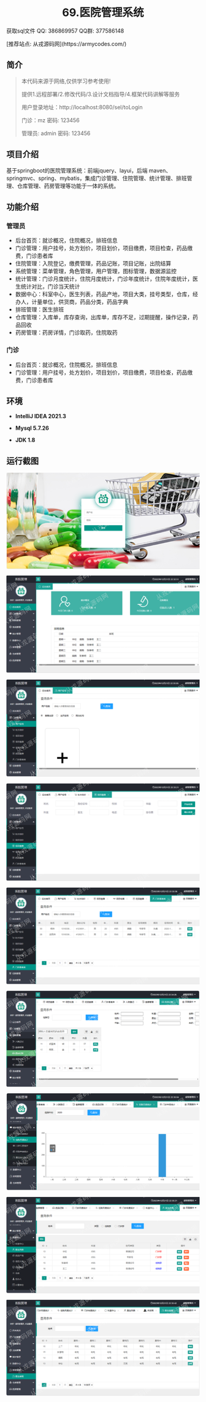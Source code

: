 <p><h1 align="center">69.医院管理系统</h1></p>

<p> 获取sql文件 QQ: 386869957 QQ群: 377586148 </p>
<p> [推荐站点: 从戎源码网](https://armycodes.com/) </p>

## 简介

> 本代码来源于网络,仅供学习参考使用!
>
> 提供1.远程部署/2.修改代码/3.设计文档指导/4.框架代码讲解等服务
>
> 用户登录地址：http://localhost:8080/sel/toLogin
>
> 门诊：mz   密码: 123456
> 
> 管理员: admin   密码: 123456

## 项目介绍
基于springboot的医院管理系统：前端jquery、layui，后端 maven、springmvc、spring、mybatis，集成门诊管理、住院管理、统计管理、排班管理、仓库管理、药房管理等功能于一体的系统。

## 功能介绍

### 管理员

- 后台首页：就诊概况，住院概况，排班信息
- 门诊管理：用户挂号，处方划价，项目划价，项目缴费，项目检查，药品缴费，门诊患者库
- 住院管理：入院登记，缴费管理，药品记账，项目记账，出院结算
- 系统管理：菜单管理，角色管理，用户管理，图标管理，数据源监控
- 统计管理：门诊月度统计，住院月度统计，门诊年度统计，住院年度统计，医生统计对比，门诊当天统计
- 数据中心：科室中心，医生列表，药品产地，项目大类，挂号类型，仓库，经办人，计量单位，供货商，药品分类，药品字典
- 排班管理：医生排班
- 仓库管理：入库单，库存查询，出库单，库存不足，过期提醒，操作记录，药品回收
- 药房管理：药房详情，门诊取药，住院取药

### 门诊

- 后台首页：就诊概况，住院概况，排班信息
- 门诊管理：用户挂号，处方划价，项目划价，项目缴费，项目检查，药品缴费，门诊患者库

## 环境

- <b>IntelliJ IDEA 2021.3</b>

- <b>Mysql 5.7.26</b>

- <b>JDK 1.8</b>

## 运行截图
![](screenshot/1.png)

![](screenshot/2.png)

![](screenshot/3.png)

![](screenshot/4.png)

![](screenshot/5.png)

![](screenshot/6.png)

![](screenshot/7.png)

![](screenshot/8.png)

![](screenshot/9.png)
